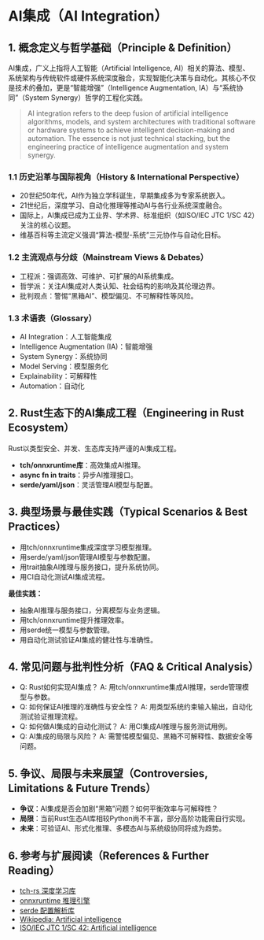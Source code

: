 # AI集成（AI Integration）

## 1. 概念定义与哲学基础（Principle & Definition）

AI集成，广义上指将人工智能（Artificial Intelligence, AI）相关的算法、模型、系统架构与传统软件或硬件系统深度融合，实现智能化决策与自动化。其核心不仅是技术的叠加，更是“智能增强”（Intelligence Augmentation, IA）与“系统协同”（System Synergy）哲学的工程化实践。

> AI integration refers to the deep fusion of artificial intelligence algorithms, models, and system architectures with traditional software or hardware systems to achieve intelligent decision-making and automation. The essence is not just technical stacking, but the engineering practice of intelligence augmentation and system synergy.

### 1.1 历史沿革与国际视角（History & International Perspective）

- 20世纪50年代，AI作为独立学科诞生，早期集成多为专家系统嵌入。
- 21世纪后，深度学习、自动化推理等推动AI与各行业系统深度融合。
- 国际上，AI集成已成为工业界、学术界、标准组织（如ISO/IEC JTC 1/SC 42）关注的核心议题。
- 维基百科等主流定义强调“算法-模型-系统”三元协作与自动化目标。

### 1.2 主流观点与分歧（Mainstream Views & Debates）

- 工程派：强调高效、可维护、可扩展的AI系统集成。
- 哲学派：关注AI集成对人类认知、社会结构的影响及其伦理边界。
- 批判观点：警惕“黑箱AI”、模型偏见、不可解释性等风险。

### 1.3 术语表（Glossary）

- AI Integration：人工智能集成
- Intelligence Augmentation (IA)：智能增强
- System Synergy：系统协同
- Model Serving：模型服务化
- Explainability：可解释性
- Automation：自动化

## 2. Rust生态下的AI集成工程（Engineering in Rust Ecosystem）

Rust以类型安全、并发、生态库支持严谨的AI集成工程。

- **tch/onnxruntime库**：高效集成AI推理。
- **async fn in traits**：异步AI推理接口。
- **serde/yaml/json**：灵活管理AI模型与配置。

## 3. 典型场景与最佳实践（Typical Scenarios & Best Practices）

- 用tch/onnxruntime集成深度学习模型推理。
- 用serde/yaml/json管理AI模型与参数配置。
- 用trait抽象AI推理与服务接口，提升系统协同。
- 用CI自动化测试AI集成流程。

**最佳实践：**

- 抽象AI推理与服务接口，分离模型与业务逻辑。
- 用tch/onnxruntime提升推理效率。
- 用serde统一模型与参数管理。
- 用自动化测试验证AI集成的健壮性与准确性。

## 4. 常见问题与批判性分析（FAQ & Critical Analysis）

- Q: Rust如何实现AI集成？
  A: 用tch/onnxruntime集成AI推理，serde管理模型与参数。
- Q: 如何保证AI推理的准确性与安全性？
  A: 用类型系统约束输入输出，自动化测试验证推理流程。
- Q: 如何做AI集成的自动化测试？
  A: 用CI集成AI推理与服务测试用例。
- Q: AI集成的局限与风险？
  A: 需警惕模型偏见、黑箱不可解释性、数据安全等问题。

## 5. 争议、局限与未来展望（Controversies, Limitations & Future Trends）

- **争议**：AI集成是否会加剧“黑箱”问题？如何平衡效率与可解释性？
- **局限**：当前Rust生态AI库相较Python尚不丰富，部分高阶功能需自行实现。
- **未来**：可验证AI、形式化推理、多模态AI与系统级协同将成为趋势。

## 6. 参考与扩展阅读（References & Further Reading）

- [tch-rs 深度学习库](https://github.com/LaurentMazare/tch-rs)
- [onnxruntime 推理引擎](https://github.com/microsoft/onnxruntime)
- [serde 配置解析库](https://serde.rs/)
- [Wikipedia: Artificial intelligence](https://en.wikipedia.org/wiki/Artificial_intelligence)
- [ISO/IEC JTC 1/SC 42: Artificial intelligence](https://www.iso.org/committee/6794475.html)
